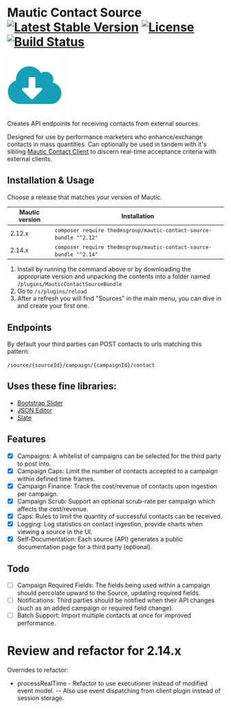 # Mautic Contact Source [![Latest Stable Version](https://poser.pugx.org/thedmsgroup/mautic-contact-source-bundle/v/stable)](https://packagist.org/packages/thedmsgroup/mautic-contact-source-bundle) [![License](https://poser.pugx.org/thedmsgroup/mautic-contact-source-bundle/license)](https://packagist.org/packages/thedmsgroup/mautic-contact-source-bundle) [![Build Status](https://travis-ci.com/TheDMSGroup/mautic-contact-source.svg?branch=master)](https://travis-ci.com/TheDMSGroup/mautic-contact-source)

![](./Assets/img/source.png)

Creates API endpoints for receiving contacts from external sources.

Designed for use by performance marketers who enhance/exchange contacts in mass quantities.
Can optionally be used in tandem with it's sibling [Mautic Contact Client](https://github.com/TheDMSGroup/mautic-contact-client)
to discern real-time acceptance criteria with external clients.

## Installation & Usage

Choose a release that matches your version of Mautic.

| Mautic version | Installation                                                        |
| -------------- | ------------------------------------------------------------------- |
| 2.12.x         | `composer require thedmsgroup/mautic-contact-source-bundle "^2.12"` |
| 2.14.x         | `composer require thedmsgroup/mautic-contact-source-bundle "^2.14"` |

1. Install by running the command above or by downloading the appropriate version and unpacking the contents into a folder named `/plugins/MauticContactSourceBundle`
2. Go to `/s/plugins/reload`
3. After a refresh you will find "Sources" in the main menu, you can dive in and create your first one.

## Endpoints

By default your third parties can POST contacts to urls matching this pattern:

`/source/{sourceId}/campaign/{campaignId}/contact`

## Uses these fine libraries:

* [Bootstrap Slider](https://github.com/seiyria/bootstrap-slider)
* [JSON Editor](https://github.com/json-editor/json-editor)
* [Slate](https://github.com/lord/slate)

## Features
- [x] Campaigns: A whitelist of campaigns can be selected for the third party to post into.
- [x] Campaign Caps: Limit the number of contacts accepted to a campaign within defined time frames.
- [x] Campaign Finance: Track the cost/revenue of contacts upon ingestion per campaign.
- [x] Campaign Scrub: Support an optional scrub-rate per campaign which affects the cost/revenue.
- [x] Caps: Rules to limit the quantity of successful contacts can be received.
- [x] Logging: Log statistics on contact ingestion, provide charts when viewing a source in the UI.
- [x] Self-Documentation: Each source (API) generates a public documentation page for a third party (optional). 

## Todo
- [ ] Campaign Required Fields: The fields being used within a campaign should percolate upward to the Source, updating required fields.
- [ ] Notifications: Third parties should be notified when their API changes (such as an added campaign or required field change).
- [ ] Batch Support: Import multiple contacts at once for improved performance.

# Review and refactor for 2.14.x

Overrides to refactor:
- processRealTime - Refactor to use executioner instead of modified event model.
-- Also use event dispatching from client plugin instead of session storage.
